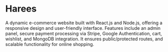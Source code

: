 # Harees
A dynamic e-commerce website built with React.js and Node.js, offering a responsive design and user-friendly interface. Features include an admin panel, secure payment processing via Stripe, Google Authentication, cart, wishlist, and MongoDB integration. It ensures public/protected routes, and scalable functionality for online shopping.
